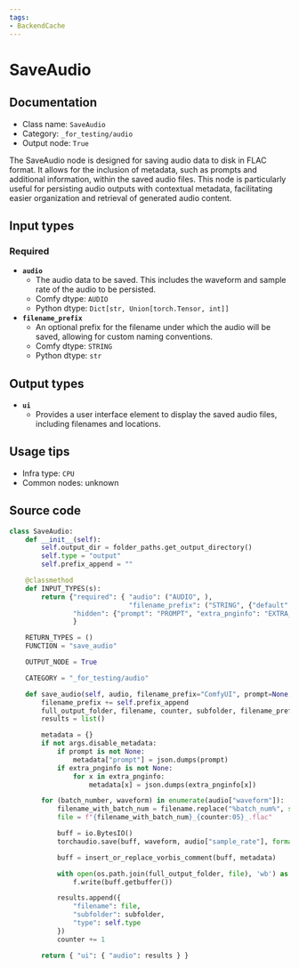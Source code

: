 ```yaml
---
tags:
- BackendCache
---
```


# SaveAudio
## Documentation
- Class name: `SaveAudio`
- Category: `_for_testing/audio`
- Output node: `True`

The SaveAudio node is designed for saving audio data to disk in FLAC format. It allows for the inclusion of metadata, such as prompts and additional information, within the saved audio files. This node is particularly useful for persisting audio outputs with contextual metadata, facilitating easier organization and retrieval of generated audio content.
## Input types
### Required
- **`audio`**
    - The audio data to be saved. This includes the waveform and sample rate of the audio to be persisted.
    - Comfy dtype: `AUDIO`
    - Python dtype: `Dict[str, Union[torch.Tensor, int]]`
- **`filename_prefix`**
    - An optional prefix for the filename under which the audio will be saved, allowing for custom naming conventions.
    - Comfy dtype: `STRING`
    - Python dtype: `str`
## Output types
- **`ui`**
    - Provides a user interface element to display the saved audio files, including filenames and locations.
## Usage tips
- Infra type: `CPU`
- Common nodes: unknown


## Source code
```python
class SaveAudio:
    def __init__(self):
        self.output_dir = folder_paths.get_output_directory()
        self.type = "output"
        self.prefix_append = ""

    @classmethod
    def INPUT_TYPES(s):
        return {"required": { "audio": ("AUDIO", ),
                              "filename_prefix": ("STRING", {"default": "audio/ComfyUI"})},
                "hidden": {"prompt": "PROMPT", "extra_pnginfo": "EXTRA_PNGINFO"},
                }

    RETURN_TYPES = ()
    FUNCTION = "save_audio"

    OUTPUT_NODE = True

    CATEGORY = "_for_testing/audio"

    def save_audio(self, audio, filename_prefix="ComfyUI", prompt=None, extra_pnginfo=None):
        filename_prefix += self.prefix_append
        full_output_folder, filename, counter, subfolder, filename_prefix = folder_paths.get_save_image_path(filename_prefix, self.output_dir)
        results = list()

        metadata = {}
        if not args.disable_metadata:
            if prompt is not None:
                metadata["prompt"] = json.dumps(prompt)
            if extra_pnginfo is not None:
                for x in extra_pnginfo:
                    metadata[x] = json.dumps(extra_pnginfo[x])

        for (batch_number, waveform) in enumerate(audio["waveform"]):
            filename_with_batch_num = filename.replace("%batch_num%", str(batch_number))
            file = f"{filename_with_batch_num}_{counter:05}_.flac"

            buff = io.BytesIO()
            torchaudio.save(buff, waveform, audio["sample_rate"], format="FLAC")

            buff = insert_or_replace_vorbis_comment(buff, metadata)

            with open(os.path.join(full_output_folder, file), 'wb') as f:
                f.write(buff.getbuffer())

            results.append({
                "filename": file,
                "subfolder": subfolder,
                "type": self.type
            })
            counter += 1

        return { "ui": { "audio": results } }

```
